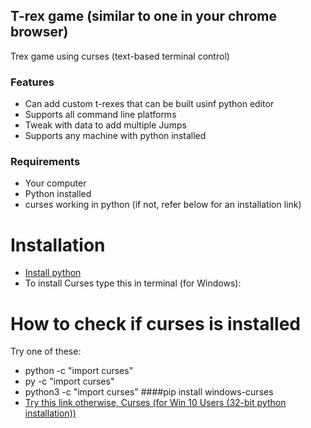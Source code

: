 ## T-rex game (similar to one in your chrome browser)
Trex game using curses (text-based terminal control)
### Features

- Can add custom t-rexes that can be built usinf python editor
- Supports all command line platforms
- Tweak with data to add multiple Jumps
- Supports any machine with python installed
### Requirements

- Your computer
- Python installed
- curses working in python (if not, refer below for an installation link)
# Installation
- [Install python](https://python.org/downloads)
- To install Curses type this in terminal (for Windows):
# How to check if curses is installed
Try one of these:
- python -c "import curses"
- py -c "import curses"
- python3 -c "import curses"
####pip install windows-curses
- [Try this link otherwise, Curses (for Win 10 Users (32-bit python installation))](https://www.lfd.uci.edu/~gohlke/pythonlibs/#curses)
